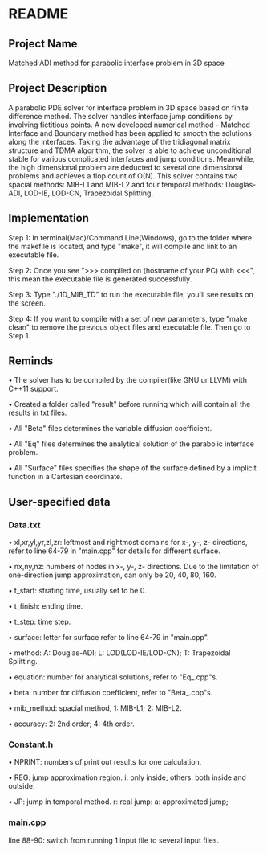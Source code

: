 # README

## Project Name
Matched ADI method for parabolic interface problem in 3D space

## Project Description
A parabolic PDE solver for interface problem in 3D space based on finite difference method. The solver handles interface jump conditions by involving fictitious points. A new developed numerical method - Matched Interface and Boundary method has been applied to smooth the solutions along the interfaces. Taking the advantage of the tridiagonal matrix structure and TDMA algorithm, the solver is able to achieve unconditional stable for various complicated interfaces and jump conditions. Meanwhile, the high dimensional problem are deducted to several one dimensional problems and achieves a flop count of O(N). This solver contains two spacial methods: MIB-L1 and MIB-L2 and four temporal methods: Douglas-ADI, LOD-IE, LOD-CN, Trapezoidal Splitting. 

## Implementation

Step 1: In terminal(Mac)/Command Line(Windows), go to the folder where the makefile is located, and type "make", it will compile and link to an executable file.

Step 2: Once you see ">>> compiled on (hostname of your PC) with  <<<", this mean the executable file is generated successfully.

Step 3: Type "./1D_MIB_TD" to run the executable file, you'll see results on the screen.

Step 4: If you want to compile with a set of new parameters, type "make clean" to remove the previous object files and executable file. Then go to Step 1.

## Reminds

• The solver has to be compiled by the compiler(like GNU ur LLVM) with C++11 support.

• Created a folder called "result" before running which will contain all the results in txt files.  

• All "Beta" files determines the variable diffusion coefficient.

• All "Eq" files determines the analytical solution of the parabolic interface problem.

• All "Surface" files specifies the shape of the surface defined by a implicit function in a Cartesian coordinate.

## User-specified data

### Data.txt

• xl,xr,yl,yr,zl,zr: leftmost and rightmost domains for x-, y-, z- directions, refer to line 64-79 in "main.cpp" for details for different surface.

• nx,ny,nz: numbers of nodes in x-, y-, z- directions. Due to the limitation of one-direction jump approximation, can only be 20, 40, 80, 160.

• t_start: strating time, usually set to be 0.

• t_finish: ending time.

• t_step: time step.

• surface: letter for surface refer to line 64-79 in "main.cpp".

• method: A: Douglas-ADI; L: LOD(LOD-IE/LOD-CN); T: Trapezoidal Splitting.

• equation: number for analytical solutions, refer to "Eq_<number>.cpp"s.

• beta: number for diffusion coefficient, refer to "Beta_<number>.cpp"s.

• mib_method: spacial method, 1: MIB-L1; 2: MIB-L2.

• accuracy: 2: 2nd order; 4: 4th order.

### Constant.h

• NPRINT: numbers of print out results for one calculation. 

• REG: jump approximation region. i: only inside; others: both inside and outside. 

• JP: jump in temporal method. r: real jump: a: approximated jump;  

### main.cpp
line 88-90: switch from running 1 input file to several input files. 
